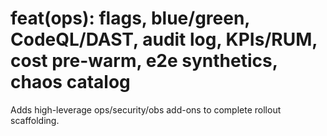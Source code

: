 # feat(ops): flags, blue/green, CodeQL/DAST, audit log, KPIs/RUM, cost pre-warm, e2e synthetics, chaos catalog

Adds high-leverage ops/security/obs add-ons to complete rollout scaffolding.
